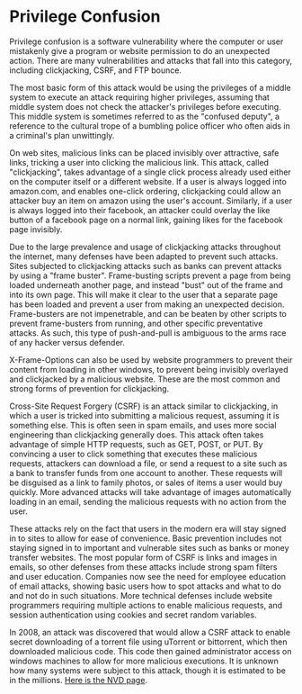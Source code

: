 # Privilege Confusion

Privilege confusion is a software vulnerability where the computer or user mistakenly give a program or website permission to do an unexpected action. There are many vulnerabilities and attacks that fall into this category, including clickjacking, CSRF, and FTP bounce.

The most basic form of this attack would be using the privileges of a middle system to execute an attack requiring higher privileges, assuming that middle system does not check the attacker's privileges before executing. This middle system is sometimes referred to as the "confused deputy", a reference to the cultural trope of a bumbling police officer who often aids in a criminal's plan unwittingly. 

On web sites, malicious links can be placed invisibly over attractive, safe links, tricking a user into clicking the malicious link. This attack, called "clickjacking", takes advantage of a single click process already used either on the computer itself or a different website. If a user is always logged into amazon.com, and enables one-click ordering, clickjacking could allow an attacker buy an item on amazon using the user's account. Similarly, if a user is always logged into their facebook, an attacker could overlay the like button of a facebook page on a normal link, gaining likes for the facebook page invisibly. 

Due to the large prevalence and usage of clickjacking attacks throughout the internet, many defenses have been adapted to prevent such attacks. Sites subjected to clickjacking attacks such as banks can prevent attacks by using a "frame buster". Frame-busting scripts prevent a page from being loaded underneath another page, and instead "bust" out of the frame and into its own page. This will make it clear to the user that a separate page has been loaded and prevent a user from making an unexpected decision. Frame-busters are not impenetrable, and can be beaten by other scripts to prevent frame-busters from running, and other specific preventative attacks. As such, this type of push-and-pull is ambiguous to the arms race of any hacker versus defender. 

X-Frame-Options can also be used by website programmers to prevent their content from loading in other windows, to prevent being invisibly overlayed and clickjacked by a malicious website. These are the most common and strong forms of prevention for clickjacking.

Cross-Site Request Forgery (CSRF) is an attack similar to clickjacking, in which a user is tricked into submitting a malicious request, assuming it is something else. This is often seen in spam emails, and uses more social engineering than clickjacking generally does. This attack often takes advantage of simple HTTP requests, such as GET, POST, or PUT. By convincing a user to click something that executes these malicious requests, attackers can download a file, or send a request to a site such as a bank to transfer funds from one account to another. These requests will be disguised as a link to family photos, or sales of items a user would buy quickly. More advanced attacks will take advantage of images automatically loading in an email, sending the malicious requests with no action from the user. 

These attacks rely on the fact that users in the modern era will stay signed in to sites to allow for ease of convenience. Basic prevention includes not staying signed in to important and vulnerable sites such as banks or money transfer websites. The most popular form of CSRF is links and images in emails, so other defenses from these attacks include strong spam filters and user education. Companies now see the need for employee education of email attacks, showing basic users how to spot attacks and what to do and not do in such situations. More technical defenses include website programmers requiring multiple actions to enable malicious requests, and session authentication using cookies and secret random variables. 

In 2008, an attack was discovered that would allow a CSRF attack to enable secret downloading of a torrent file using uTorrent or bittorrent, which then downloaded malicious code. This code then gained administrator access on windows machines to allow for more malicious executions. It is unknown how many systems were subject to this attack, though it is estimated to be in the millions. [Here is the NVD page](https://nvd.nist.gov/vuln/detail/CVE-2008-6586).

